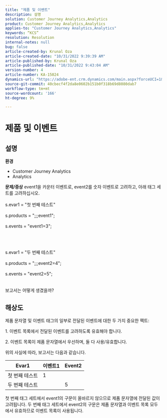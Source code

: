 ```yaml
---
title: "제품 및 이벤트"
description: 설명
solution: Customer Journey Analytics,Analytics
product: Customer Journey Analytics,Analytics
applies-to: "Customer Journey Analytics,Analytics"
keywords: “KCS”
resolution: Resolution
internal-notes: null
bug: false
article-created-by: Krunal Oza
article-created-date: "10/31/2022 9:39:39 AM"
article-published-by: Krunal Oza
article-published-date: "10/31/2022 9:43:04 AM"
version-number: 4
article-number: KA-15024
dynamics-url: "https://adobe-ent.crm.dynamics.com/main.aspx?forceUCI=1&pagetype=entityrecord&etn=knowledgearticle&id=200a9ceb-ff58-ed11-9561-6045bd0067ea"
source-git-commit: 40cbecf4f2da8e0602b151b0f318b69d8080dab7
workflow-type: tm+mt
source-wordcount: '166'
ht-degree: 9%

---
```


# 제품 및 이벤트

## 설명

<b>환경</b>
- Customer Journey Analytics
- Analytics



<b>문제/증상</b>
event1을 카운터 이벤트로, event2를 숫자 이벤트로 고려하고, 아래 태그 세트를 고려하십시오.
<br><br>s.evar1 = &quot;첫 번째 테스트&quot;<br><br>s.products = &quot;;;;event1&quot;;<br><br>s.events = &quot;event1=3&quot;;<br><br>

<br><br>s.evar1 = &quot;두 번째 테스트&quot;<br><br>s.products = &quot;;;;event2=4&quot;;<br><br>s.events = &quot;event2=5&quot;;
<br> <br><br>
보고서는 어떻게 생겼을까?


## 해상도


제품 문자열 및 이벤트 태그의 일부로 전달된 이벤트에 대한 두 가지 중요한 팩트:

1. 이벤트 목록에서 전달된 이벤트를 고려하도록 유효해야 합니다.

2. 이벤트 목록이 제품 문자열에서 우선하며, 둘 다 사용/유효합니다.

위의 사실에 따라, 보고서는 다음과 같습니다.


| Evar1 | 이벤트1 | Event2 |
| --- | --- | --- |
| 첫 번째 테스트 | 1 |   |
| 두 번째 테스트 |   | 5 |




첫 번째 태그 세트에서 event1의 구문이 올바르지 않으므로 제품 문자열에 전달된 값이 고려됩니다. 두 번째 태그 세트에서 event2의 구문은 제품 문자열과 이벤트 목록 모두에서 유효하므로 이벤트 목록이 사용됩니다.
